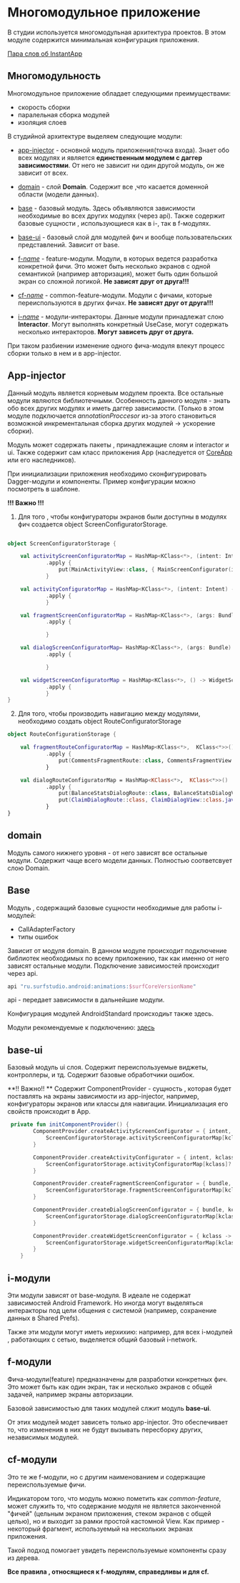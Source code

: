 # Многомодульное приложение

В студии используется многомодульная архитектура проектов.
В этом модуле содержится минимальная конфигурация приложения.

[Пара слов об InstantApp][instant]

## Многомодульность

Многомодульное приложение обладает следующими преимуществами:
 - скорость сборки
 - паралельная сборка модулей
 - изоляция слоев

В студийной архитектуре выделяем следующие модули:
 - [app-injector](#app-injector) - основной модуль приложения(точка входа). Знает обо всех модулях и
   является **единственным модулем с даггер зависимостями**. От него не зависит ни один другой модуль,
   он же зависит от всех.
 - [domain](#domain) - слой **Domain**. Содержит все ,что касается
 доменной области (модели данных).
 - [base](#base) - базовый модуль. Здесь объявляются зависимости необходимые во всех других модулях
   (через api). Также содержит базовые сущности , использующиеся как в i-, так в f-модулях.
 - [base-ui](#base-ui) - базовый слой для модулей фич и вообще пользовательских представлений.
   Зависит от base.

 - [f-*name*](#f-модули) - feature-модули. Модули, в которых ведется разработка конкретной фичи.
   Это может быть несколько экранов с одной семантикой (например авторизация), может быть один большой экран со сложной логикой.
   **Не зависят друг от друга!!!**
 - [cf-*name*](#cf-модули) - common-feature-модули. Модули c фичами,
 которые переиспользуются в других фичах. **Не зависят друг от друга!!!**
 - [i-*name*](#i-модули) - модули-интеракторы. Данные модули принадлежат слою **Interactor**.
   Могут выполнять конкретный UseCase, могут содержать несколько интеракторов.
   **Могут зависеть друг от друга.**


При таком разбиении изменение одного фича-модуля влекут процесс сборки
только в нем и в app-injector.

## App-injector

Данный модуль является корневым модулем проекта. Все остальные модули являются библиотечными.
Особенность данного модуля - знать обо всех других модулях и иметь даггер зависимости.
(Только в этом модуле подключается *annotatiоnProccesor* из-за этого становиться возможной
инкрементальная сборка других модулей -> ускорение сборки).

Модуль может содержать пакеты , принадлежащие слоям и interactor и ui.
Также содержит сам класс приложения App (наследуется от
[CoreApp](../../../core-app/src/main/java/ru/surfstudio/android/core/app/CoreApp.java) или его наследников).

При инициализации приложения необходимо сконфигурировать Dagger-модули и компоненты.
Пример конфигурации можно посмотреть в шаблоне.

**!!! Важно !!!**

1. Для того , чтобы конфигураторы экранов были доступны в модулях фич создается object
ScreenConfiguratorStorage.
``` kotlin

object ScreenConfiguratorStorage {

    val activityScreenConfiguratorMap = HashMap<KClass<*>, (intent: Intent) -> ActivityScreenConfigurator>()
            .apply {
                put(MainActivityView::class, { MainScreenConfigurator(it) })
            }

    val activityConfiguratorMap = HashMap<KClass<*>, (intent: Intent) -> ActivityConfigurator>()
            .apply {
            }

    val fragmentScreenConfiguratorMap = HashMap<KClass<*>, (args: Bundle) -> FragmentScreenConfigurator>()
            .apply {

            }

    val dialogScreenConfiguratorMap= HashMap<KClass<*>, (args: Bundle) -> DialogScreenConfigurator>()
            .apply {

            }

    val widgetScreenConfiguratorMap = HashMap<KClass<*>, () -> WidgetScreenConfigurator>()
            .apply {
            }
}

```


2. Для того, чтобы производить навигацию между модулями, необходимо создать
 object RouteConfiguratorStorage

``` kotlin
object RouteConfigurationStorage {

    val fragmentRouteConfiguratorMap = HashMap<KClass<*>,  KClass<*>>()
            .apply {
                put(CommentsFragmentRoute::class, CommentsFragmentView::class )
            }

    val dialogRouteConfiguratorMap = HashMap<KClass<*>,  KClass<*>>()
            .apply {
                put(BalanceStatsDialogRoute::class, BalanceStatsDialogView::class.java )
                put(ClaimDialogRoute::class, ClaimDialogView::class.java )
            }
}
```

## domain

Модуль самого нижнего уровня - от него зависят все остальные модули.
Содержит чаще всего модели данных.
Полностью соответсвует слою Domain.

## Base

Модуль , содержащий базовые сущности необходимые для работы i-модулей:
* CallAdapterFactory
* типы ошибок

Зависит от модуля domain.
В данном модуле происходит подключение библиотек необходимых по всему приложению,
так как именно от него зависят остальные модули.
Подключение зависимостей происходит через api.
``` groovy
api "ru.surfstudio.android:animations:$surfCoreVersionName"
```

api - передает зависимости в дальнейшие модули.

Конфигурация модулей AndroidStandard происходиьт также здесь.

Модули рекомендуемые к подключению: [здесь](https://bitbucket.org/surfstudio/android-standard/wiki/Modules)

## base-ui

Базовый модуль ui слоя. Содержит переиспользуемые виджеты, контроллеры, и тд.
Содержит базовые обработчики ошибок.

**!! Важно!! **
Содержит ComponentProvider - сущность , которая будет поставлять на экраны
зависимости из app-injector, например, конфигураторы экранов или классы для навигации.
Инициализация его свойств происходит в App.

``` kotlin
 private fun initComponentProvider() {
        ComponentProvider.createActivityScreenConfigurator = { intent, kclass ->
            ScreenConfiguratorStorage.activityScreenConfiguratorMap[kclass]?.invoke(intent)!!
        }

        ComponentProvider.createActivityConfigurator = { intent, kclass ->
            ScreenConfiguratorStorage.activityConfiguratorMap[kclass]?.invoke(intent)!!
        }

        ComponentProvider.createFragmentScreenConfigurator = { bundle, kclass ->
            ScreenConfiguratorStorage.fragmentScreenConfiguratorMap[kclass]?.invoke(bundle)!!
        }

        ComponentProvider.createDialogScreenConfigurator = { bundle, kclass ->
            ScreenConfiguratorStorage.dialogScreenConfiguratorMap[kclass]?.invoke(bundle)!!
        }

        ComponentProvider.createWidgetScreenConfigurator = { kclass ->
            ScreenConfiguratorStorage.widgetScreenConfiguratorMap[kclass]?.invoke()!!
        }
    }
```


## i-модули

Эти модули зависят от base-модуля. В идеале не содержат зависимостей Android Framework.
Но иногда могут выделяться интеракторы под цели общения с системой (например,
сохранение данных в Shared Prefs).

Также эти модули могут иметь иерхихию: например, для всех i-модулей ,
работающих с сетью, выделяется общий базовый i-network.

## f-модули

Фича-модули(feature) предназначены для разработки конкретных фич.
Это может быть как один экран, так и несколько экранов с общей задачей, например
экраны авторизации.

Базовой зависимостью для таких модулей слжит модуль **base-ui**.

От этих модулей модет зависеть только app-injector. Это обеспечивает то, что
изменения в них не будут вызывать пересборку других, независимых модулей.

## cf-модули

Это те же f-модули, но с другим наименованием и содержащие переиспользуемые фичи.

Индикатором того, что модуль можно пометить как *common-feature*, может служить
то, что содержание модуля не является законченной "фичей" (цельным экраном приложения,
стеком экранов с общей целью), но и выходит за рамки простой кастомной View.
Как пример -  некоторый фрагмент, используемый на нескольких экранах приложения.

Такой подход помогает увидеть переиспользуемые компоненты сразу из дерева.

**Все правила , относящиеся к f-модулям, справедливы и для cf.**


[instant]: instant.md

